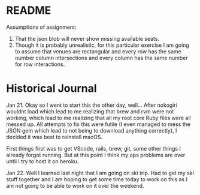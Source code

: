 # README
Assumptions of assignment:
1. That the json blob will never show missing available seats. 
2. Though it is probably unrealistic, for this particular exercise I am going to assume that venues are rectangular and every row has the same number column intersections and every column has the same number for row interactions.





# Historical Journal
Jan 21. Okay so I went to start this the other day, well... After nokogiri wouldnt load which lead to me realizing that brew and rvm were not working, which lead to me realizing that all my root core Ruby files were all messed up. All attempts to fix this were futile (I even managed to mess the JSON gem which lead to not being to download anything correctly), I decided it was best to reinstall macOS. 

First things first was to get VScode, rails, brew, git, some other things I already forgot running. But at this point I think my ops problems are over until I try to host it on heroku. 


Jan 22. Well I learned last night that I am going on ski trip. Had to get my ski stuff together and I am hoping to get some time today to work on this as I am not going to be able to work on it over the weekend. 

